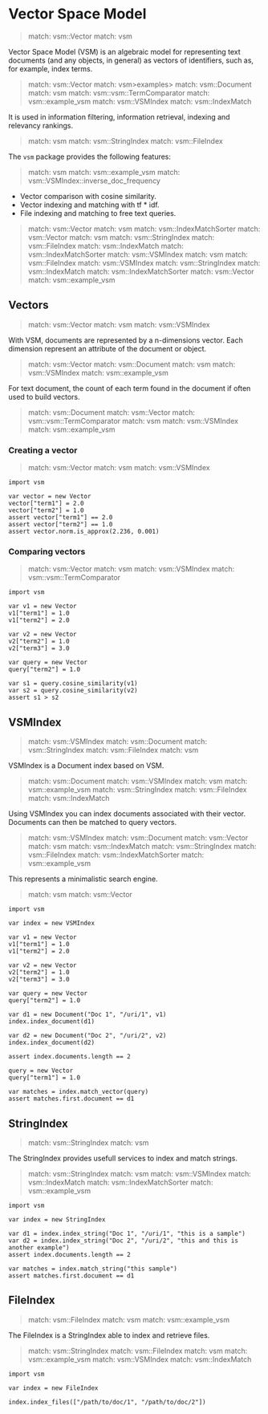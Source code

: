 # Vector Space Model

> match: vsm::Vector
> match: vsm

Vector Space Model (VSM) is an algebraic model for representing text documents
(and any objects, in general) as vectors of identifiers, such as, for example,
index terms.

> match: vsm::Vector
> match: vsm>examples>
> match: vsm::Document
> match: vsm
> match: vsm::vsm::TermComparator
> match: vsm::example_vsm
> match: vsm::VSMIndex
> match: vsm::IndexMatch

It is used in information filtering, information retrieval, indexing and
relevancy rankings.

> match: vsm
> match: vsm::StringIndex
> match: vsm::FileIndex

The `vsm` package provides the following features:

> match: vsm
> match: vsm::example_vsm
> match: vsm::VSMIndex::inverse_doc_frequency

* Vector comparison with cosine similarity.
* Vector indexing and matching with tf * idf.
* File indexing and matching to free text queries.

> match: vsm::Vector
> match: vsm
> match: vsm::IndexMatchSorter
> match: vsm::Vector
> match: vsm
> match: vsm::StringIndex
> match: vsm::FileIndex
> match: vsm::IndexMatch
> match: vsm::IndexMatchSorter
> match: vsm::VSMIndex
> match: vsm
> match: vsm::FileIndex
> match: vsm::VSMIndex
> match: vsm::StringIndex
> match: vsm::IndexMatch
> match: vsm::IndexMatchSorter
> match: vsm::Vector
> match: vsm::example_vsm

## Vectors

> match: vsm::Vector
> match: vsm
> match: vsm::VSMIndex

With VSM, documents are represented by a n-dimensions vector.
Each dimension represent an attribute of the document or object.

> match: vsm::Vector
> match: vsm::Document
> match: vsm
> match: vsm::VSMIndex
> match: vsm::example_vsm

For text document, the count of each term found in the document if often used to
build vectors.

> match: vsm::Document
> match: vsm::Vector
> match: vsm::vsm::TermComparator
> match: vsm
> match: vsm::VSMIndex
> match: vsm::example_vsm

### Creating a vector

> match: vsm::Vector
> match: vsm
> match: vsm::VSMIndex

~~~
import vsm

var vector = new Vector
vector["term1"] = 2.0
vector["term2"] = 1.0
assert vector["term1"] == 2.0
assert vector["term2"] == 1.0
assert vector.norm.is_approx(2.236, 0.001)
~~~

### Comparing vectors

> match: vsm::Vector
> match: vsm
> match: vsm::VSMIndex
> match: vsm::vsm::TermComparator

~~~
import vsm

var v1 = new Vector
v1["term1"] = 1.0
v1["term2"] = 2.0

var v2 = new Vector
v2["term2"] = 1.0
v2["term3"] = 3.0

var query = new Vector
query["term2"] = 1.0

var s1 = query.cosine_similarity(v1)
var s2 = query.cosine_similarity(v2)
assert s1 > s2
~~~

## VSMIndex

> match: vsm::VSMIndex
> match: vsm::Document
> match: vsm::StringIndex
> match: vsm::FileIndex
> match: vsm

VSMIndex is a Document index based on VSM.

> match: vsm::Document
> match: vsm::VSMIndex
> match: vsm
> match: vsm::example_vsm
> match: vsm::StringIndex
> match: vsm::FileIndex
> match: vsm::IndexMatch

Using VSMIndex you can index documents associated with their vector.
Documents can then be matched to query vectors.

> match: vsm::VSMIndex
> match: vsm::Document
> match: vsm::Vector
> match: vsm
> match: vsm::IndexMatch
> match: vsm::StringIndex
> match: vsm::FileIndex
> match: vsm::IndexMatchSorter
> match: vsm::example_vsm

This represents a minimalistic search engine.

> match: vsm
> match: vsm::Vector

~~~
import vsm

var index = new VSMIndex

var v1 = new Vector
v1["term1"] = 1.0
v1["term2"] = 2.0

var v2 = new Vector
v2["term2"] = 1.0
v2["term3"] = 3.0

var query = new Vector
query["term2"] = 1.0

var d1 = new Document("Doc 1", "/uri/1", v1)
index.index_document(d1)

var d2 = new Document("Doc 2", "/uri/2", v2)
index.index_document(d2)

assert index.documents.length == 2

query = new Vector
query["term1"] = 1.0

var matches = index.match_vector(query)
assert matches.first.document == d1
~~~

## StringIndex

> match: vsm::StringIndex
> match: vsm

The StringIndex provides usefull services to index and match strings.

> match: vsm::StringIndex
> match: vsm
> match: vsm::VSMIndex
> match: vsm::IndexMatch
> match: vsm::IndexMatchSorter
> match: vsm::example_vsm

~~~
import vsm

var index = new StringIndex

var d1 = index.index_string("Doc 1", "/uri/1", "this is a sample")
var d2 = index.index_string("Doc 2", "/uri/2", "this and this is another example")
assert index.documents.length == 2

var matches = index.match_string("this sample")
assert matches.first.document == d1
~~~

## FileIndex

> match: vsm::FileIndex
> match: vsm
> match: vsm::example_vsm

The FileIndex is a StringIndex able to index and retrieve files.

> match: vsm::StringIndex
> match: vsm::FileIndex
> match: vsm
> match: vsm::example_vsm
> match: vsm::VSMIndex
> match: vsm::IndexMatch

~~~nit
import vsm

var index = new FileIndex

index.index_files(["/path/to/doc/1", "/path/to/doc/2"])
~~~

